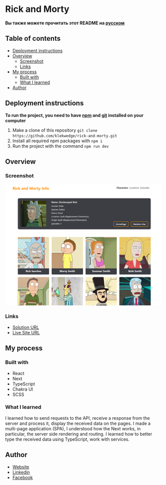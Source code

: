 # Rick and Morty

**Вы также можете прочитать этот README на [русском](https://github.com/klekwedge/rick-and-morty/blob/main/README.md)**

## Table of contents

- [Deployment instructions](#deployment-instructions)
- [Overview](#overview)
  - [Screenshot](#screenshot)
  - [Links](#links)
- [My process](#my-process)
  - [Built with](#built-with)
  - [What I learned](#what-i-learned)
- [Author](#author)

## Deployment instructions

**To run the project, you need to have [npm](https://nodejs.org/en/) and [git](https://git-scm.com/downloads) installed on your computer**

1. Make a clone of this repository ```git clone https://github.com/klekwedge/rick-and-morty.git```
2. Install all required npm packages with ```npm i```
3. Run the project with the command ```npm run dev```

## Overview

### Screenshot

![Main screen](./preview/screenshot.png)

### Links

- [Solution URL](https://github.com/klekwedge/rick-and-morty)
- [Live Site URL](https://klekwedge-rick-and-morty.vercel.app/)

## My process

### Built with

- React
- Next
- TypeScript
- Chakra UI
- SCSS


### What I learned

I learned how to send requests to the API, receive a response from the server and process it, display the received data on the pages. I made a multi-page application (SPA), I understood how the Next works, in particular, the server side rendering and routing. I learned how to better type the received data using TypeScript, work with services.

## Author

- [Website](https://klekwedge-cv.vercel.app/)
- [Linkedin](https://www.linkedin.com/in/klekwedge/)
- [Facebook](https://www.facebook.com/klekwedge)

